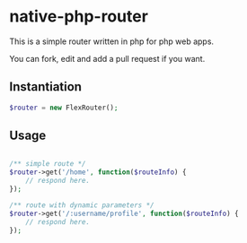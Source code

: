 # native-php-router
This is a simple router written in php for php web apps.

You can fork, edit and add a pull request if you want.

## Instantiation
```php
$router = new FlexRouter();
```

## Usage
```php

/** simple route */
$router->get('/home', function($routeInfo) {
    // respond here.
});

/** route with dynamic parameters */
$router->get('/:username/profile', function($routeInfo) {
    // respond here.
});

```